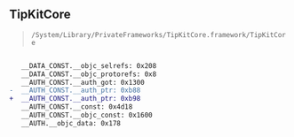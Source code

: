 ## TipKitCore

> `/System/Library/PrivateFrameworks/TipKitCore.framework/TipKitCore`

```diff

   __DATA_CONST.__objc_selrefs: 0x208
   __DATA_CONST.__objc_protorefs: 0x8
   __AUTH_CONST.__auth_got: 0x1300
-  __AUTH_CONST.__auth_ptr: 0xb88
+  __AUTH_CONST.__auth_ptr: 0xb98
   __AUTH_CONST.__const: 0x4d18
   __AUTH_CONST.__objc_const: 0x1600
   __AUTH.__objc_data: 0x178

```
